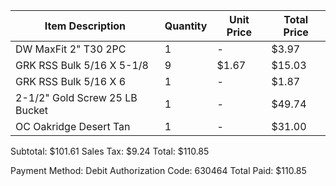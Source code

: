 Item Description                                      | Quantity | Unit Price | Total Price
-------------------------------------------------------|----------|------------|-------------
DW MaxFit 2" T30 2PC                                 | 1        | -          | $3.97
GRK RSS Bulk 5/16 X 5-1/8                            | 9        | $1.67      | $15.03
GRK RSS Bulk 5/16 X 6                                | 1        | -          | $1.87
2-1/2" Gold Screw 25 LB Bucket                       | 1        | -          | $49.74
OC Oakridge Desert Tan                               | 1        | -          | $31.00

Subtotal: $101.61
Sales Tax: $9.24
Total: $110.85

Payment Method: Debit
Authorization Code: 630464
Total Paid: $110.85
